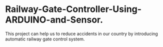 # Railway-Gate-Controller-Using-ARDUINO-and-Sensor.
This  project can help us to reduce accidents in our country by introducing automatic railway gate  control system.
